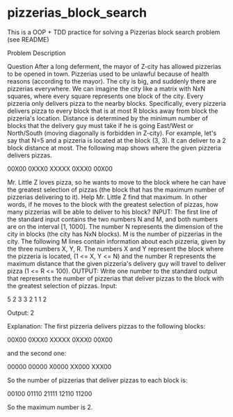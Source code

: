 # pizzerias_block_search
This is a OOP + TDD practice for solving a Pizzerias block search problem (see README) 

Problem Description

Question
After a long deferment, the mayor of Z-city has allowed pizzerias to be opened in town. Pizzerias used to be unlawful because of health reasons (according to the mayor). The city is big, and suddenly there are pizzerias everywhere.
We can imagine the city like a matrix with NxN squares, where every square represents one block of the city. Every pizzeria only delivers pizza to the nearby blocks. Specifically, every pizzeria delivers pizza to every block that is at most R blocks away from block the pizzeria's location. Distance is determined by the minimum number of blocks that the delivery guy must take if he is going East/West or North/South (moving diagonally is forbidden in Z-city). For example, let's say that N=5 and a pizzeria is located at the block (3, 3). It can deliver to a 2 block distance at most. The following map shows where the given pizzeria delivers pizzas.

00X00
0XXX0
XXXXX
0XXX0
00X00

Mr. Little Z loves pizza, so he wants to move to the block where he can have the greatest selection of pizzas (the block that has the maximum number of pizzerias delivering to it).
Help Mr. Little Z find that maximum. In other words, if he moves to the block with the greatest selection of pizzas, how many pizzerias will be able to deliver to his block?
INPUT:
The first line of the standard input contains the two numbers N and M, and both numbers are on the interval [1, 1000]. The number N represents the dimension of the city in blocks (the city has NxN blocks). M is the number of pizzerias in the city. The following M lines contain information about each pizzeria, given by the three numbers X, Y, R. The numbers X and Y represent the block where the pizzeria is located, (1 <= X, Y <= N) and the number R represents the maximum distance that the given pizzeria's delivery guy will travel to deliver pizza (1 <= R <= 100).
OUTPUT:
Write one number to the standard output that represents the number of pizzerias that deliver pizzas to the block with the greatest selection of pizzas.
Input:

5 2
3 3 2
1 1 2

Output:
2

Explanation:
The first pizzeria delivers pizzas to the following blocks:

00X00
0XXX0
XXXXX
0XXX0
00X00

and the second one:

00000
00000
X0000
XX000
XXX00

So the number of pizzerias that deliver pizzas to each block is:

00100
01110
21111
12110
11200

So the maximum number is 2.
